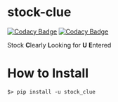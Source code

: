# stock-clue
[![Codacy Badge](https://app.codacy.com/project/badge/Grade/064bdd2f21874cefb9e408b9ccd476cd)](https://app.codacy.com/gh/kgcrom/stock-clue/dashboard?utm_source=gh&utm_medium=referral&utm_content=&utm_campaign=Badge_grade)
[![Codacy Badge](https://app.codacy.com/project/badge/Coverage/064bdd2f21874cefb9e408b9ccd476cd)](https://app.codacy.com/gh/kgcrom/stock-clue/dashboard?utm_source=gh&utm_medium=referral&utm_content=&utm_campaign=Badge_coverage)

Stock **C**learly **L**ooking for **U** **E**ntered


# How to Install
```
$> pip install -u stock_clue
```
